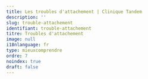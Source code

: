 ```yaml
---
title: Les troubles d'attachement | Clinique Tandem
description: ''
slug: trouble-attachement
identifiant: trouble-attachement
titre: Troubles d'attachement
image: null
i18nlanguage: fr
type: mieuxcomprendre
ordre: 7
noindex: true
draft: false
---
```



